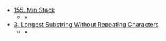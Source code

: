 <!-- TITLE: LeetCode -->
<!-- SUBTITLE: A quick summary of Leetcode -->

- [155. Min Stack](/algorithm/leetcode/min-stack)
	* ×
- [3. Longest Substring Without Repeating Characters](https://leetcode.com/problems/longest-substring-without-repeating-characters/description/)
	* ×


